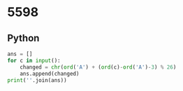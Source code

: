 # 5598

## Python

```python
ans = []
for c in input():
    changed = chr(ord('A') + (ord(c)-ord('A')-3) % 26)
    ans.append(changed)
print(''.join(ans))

```
